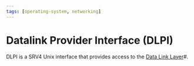 ```yaml
---
tags: [operating-system, networking]
---
```


# Datalink Provider Interface (DLPI)

DLPI is a SRV4 Unix interface that provides access to the [Data Link Layer](202206131651.md)#.
